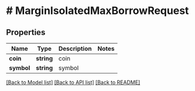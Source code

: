 # # MarginIsolatedMaxBorrowRequest

## Properties

Name | Type | Description | Notes
------------ | ------------- | ------------- | -------------
**coin** | **string** | coin |
**symbol** | **string** | symbol |

[[Back to Model list]](../../README.md#models) [[Back to API list]](../../README.md#endpoints) [[Back to README]](../../README.md)
